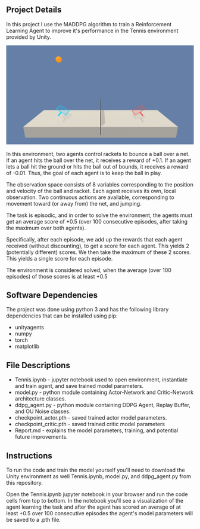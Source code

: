 ## Project Details

In this project I use the MADDPG algorithm to train a Reinforcement Learning Agent to improve it's performance in the Tennis environment provided by Unity.

![Tennis](photos/tennis.png)

In this environment, two agents control rackets to bounce a ball over a net. If an agent hits the ball over the net, it receives a reward of +0.1. If an agent lets a ball hit the ground or hits the ball out of bounds, it receives a reward of -0.01. Thus, the goal of each agent is to keep the ball in play.

The observation space consists of 8 variables corresponding to the position and velocity of the ball and racket. Each agent receives its own, local observation. Two continuous actions are available, corresponding to movement toward (or away from) the net, and jumping.

The task is episodic, and in order to solve the environment, the agents must get an average score of +0.5 (over 100 consecutive episodes, after taking the maximum over both agents). 

Specifically, after each episode, we add up the rewards that each agent received (without discounting), to get a score for each agent. This yields 2 (potentially different) scores. We then take the maximum of these 2 scores. This yields a single score for each episode.

The environment is considered solved, when the average (over 100 episodes) of those scores is at least +0.5

## Software Dependencies

The project was done using python 3 and has the following library dependencies that can be installed using pip:

- unityagents
- numpy
- torch
- matplotlib

## File Descriptions

- Tennis.ipynb - jupyter notebook used to open environment, instantiate and train agent, and save trained model parameters.
- model.py - python module containing Actor-Network and Critic-Network architecture classes.
- ddpg_agent.py - python module containing DDPG Agent, Replay Buffer, and OU Noise classes.
- checkpoint_actor.pth - saved trained actor model parameters.
- checkpoint_critic.pth - saved trained critic model parameters
- Report.md - explains the model parameters, training, and potential future improvements.

## Instructions

To run the code and train the model yourself you'll need to download the Unity environment as well Tennis.ipynb, model.py, and ddpg_agent.py from this repository.

Open the Tennis.ipynb jupyter notebook in your browser and run the code cells from top to bottom. In the notebook you'll see a visualization of the agent learning the task and after the agent has scored an average of at least +0.5 over 100 consecutive episodes the agent's model parameters will be saved to a .pth file.

